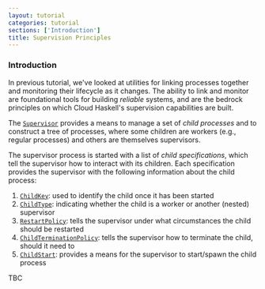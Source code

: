 ```yaml
---
layout: tutorial
categories: tutorial
sections: ['Introduction']
title: Supervision Principles
---
```


### Introduction

In previous tutorial, we've looked at utilities for linking processes together
and monitoring their lifecycle as it changes. The ability to link and monitor are
foundational tools for building _reliable_ systems, and are the bedrock principles
on which Cloud Haskell's supervision capabilities are built.

The [`Supervisor`][1] provides a means to manage a set of _child processes_ and to construct
a tree of processes, where some children are workers (e.g., regular processes) and
others are themselves supervisors.

The supervisor process is started with a list of _child specifications_, which
tell the supervisor how to interact with its children. Each specification provides
the supervisor with the following information about the child process:

1. [`ChildKey`][2]: used to identify the child once it has been started
2. [`ChildType`][3]: indicating whether the child is a worker or another (nested) supervisor
3. [`RestartPolicy`][4]: tells the supervisor under what circumstances the child should be restarted
4. [`ChildTerminationPolicy`][5]: tells the supervisor how to terminate the child, should it need to
5. [`ChildStart`][6]: provides a means for the supervisor to start/spawn the child process

TBC

[1]: /static/doc/distributed-process-platform/Control-Distributed-Process-Platform-Supervisor.html
[2]: /static/doc/distributed-process-platform/Control-Distributed-Process-Platform-Supervisor.html
[3]: /static/doc/distributed-process-platform/Control-Distributed-Process-Platform-Supervisor.html
[4]: /static/doc/distributed-process-platform/Control-Distributed-Process-Platform-Supervisor.html
[5]: /static/doc/distributed-process-platform/Control-Distributed-Process-Platform-Supervisor.html
[6]: /static/doc/distributed-process-platform/Control-Distributed-Process-Platform/Supervisor.html
